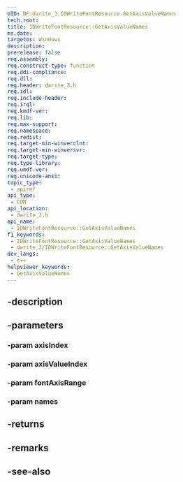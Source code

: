 ```yaml
---
UID: NF:dwrite_3.IDWriteFontResource.GetAxisValueNames
tech.root: 
title: IDWriteFontResource::GetAxisValueNames
ms.date: 
targetos: Windows
description: 
prerelease: false
req.assembly: 
req.construct-type: function
req.ddi-compliance: 
req.dll: 
req.header: dwrite_3.h
req.idl: 
req.include-header: 
req.irql: 
req.kmdf-ver: 
req.lib: 
req.max-support: 
req.namespace: 
req.redist: 
req.target-min-winverclnt: 
req.target-min-winversvr: 
req.target-type: 
req.type-library: 
req.umdf-ver: 
req.unicode-ansi: 
topic_type:
 - apiref
api_type:
 - COM
api_location:
 - dwrite_3.h
api_name:
 - IDWriteFontResource::GetAxisValueNames
f1_keywords:
 - IDWriteFontResource::GetAxisValueNames
 - dwrite_3/IDWriteFontResource::GetAxisValueNames
dev_langs:
 - c++
helpviewer_keywords:
 - GetAxisValueNames
---
```


## -description

## -parameters

### -param axisIndex

### -param axisValueIndex

### -param fontAxisRange

### -param names

## -returns

## -remarks

## -see-also

